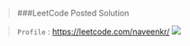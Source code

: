 > ###LeetCode Posted Solution

>`Profile` : <https://leetcode.com/naveenkr/> ![](https://img.shields.io/badge/LeetCode-Profile-orange?link=https://leetcode.com/naveenkr/)

